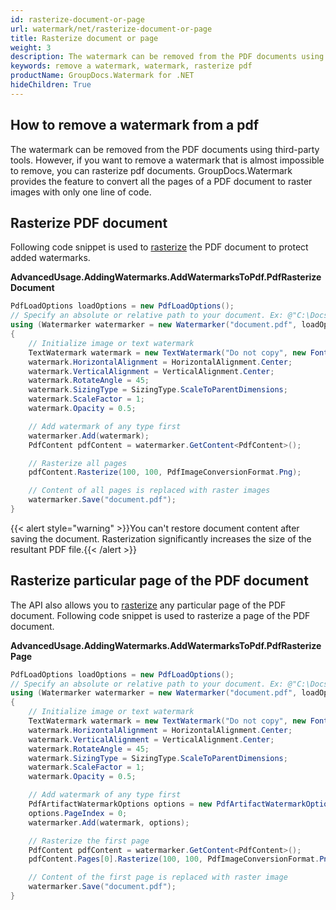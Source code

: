 ```yaml
---
id: rasterize-document-or-page
url: watermark/net/rasterize-document-or-page
title: Rasterize document or page
weight: 3
description: The watermark can be removed from the PDF documents using third-party tools. However, if you want to remove a watermark that is almost impossible to remove, you can rasterize pdf documents. GroupDocs.Watermark provides the feature to convert all the pages of a PDF document to raster images with only one line of code.
keywords: remove a watermark, watermark, rasterize pdf
productName: GroupDocs.Watermark for .NET
hideChildren: True
---
```

## How to remove a watermark from a pdf 
The watermark can be removed from the PDF documents using third-party tools. However, if you want to remove a watermark that is almost impossible to remove, you can rasterize pdf documents. GroupDocs.Watermark provides the feature to convert all the pages of a PDF document to raster images with only one line of code.

## Rasterize PDF document

Following code snippet is used to [rasterize](https://reference.groupdocs.com/net/watermark/groupdocs.watermark.contents.pdf/pdfcontent/methods/rasterize) the PDF document to protect added watermarks.  

**AdvancedUsage.AddingWatermarks.AddWatermarksToPdf.PdfRasterizeDocument**

```csharp
PdfLoadOptions loadOptions = new PdfLoadOptions();
// Specify an absolute or relative path to your document. Ex: @"C:\Docs\document.pdf"
using (Watermarker watermarker = new Watermarker("document.pdf", loadOptions))
{
    // Initialize image or text watermark
    TextWatermark watermark = new TextWatermark("Do not copy", new Font("Arial", 8));
    watermark.HorizontalAlignment = HorizontalAlignment.Center;
    watermark.VerticalAlignment = VerticalAlignment.Center;
    watermark.RotateAngle = 45;
    watermark.SizingType = SizingType.ScaleToParentDimensions;
    watermark.ScaleFactor = 1;
    watermark.Opacity = 0.5;

    // Add watermark of any type first
    watermarker.Add(watermark);
    PdfContent pdfContent = watermarker.GetContent<PdfContent>();

    // Rasterize all pages
    pdfContent.Rasterize(100, 100, PdfImageConversionFormat.Png);

    // Content of all pages is replaced with raster images
    watermarker.Save("document.pdf");
}
```

{{< alert style="warning" >}}You can't restore document content after saving the document. Rasterization significantly increases the size of the resultant PDF file.{{< /alert >}}

## Rasterize particular page of the PDF document

The API also allows you to [rasterize](https://reference.groupdocs.com/net/watermark/groupdocs.watermark.contents.pdf/pdfpage/methods/rasterize) any particular page of the PDF document. Following code snippet is used to rasterize a page of the PDF document.

**AdvancedUsage.AddingWatermarks.AddWatermarksToPdf.PdfRasterizePage**

```csharp
PdfLoadOptions loadOptions = new PdfLoadOptions();
// Specify an absolute or relative path to your document. Ex: @"C:\Docs\document.pdf"
using (Watermarker watermarker = new Watermarker("document.pdf", loadOptions))
{
    // Initialize image or text watermark
    TextWatermark watermark = new TextWatermark("Do not copy", new Font("Arial", 8));
    watermark.HorizontalAlignment = HorizontalAlignment.Center;
    watermark.VerticalAlignment = VerticalAlignment.Center;
    watermark.RotateAngle = 45;
    watermark.SizingType = SizingType.ScaleToParentDimensions;
    watermark.ScaleFactor = 1;
    watermark.Opacity = 0.5;

    // Add watermark of any type first
    PdfArtifactWatermarkOptions options = new PdfArtifactWatermarkOptions();
    options.PageIndex = 0;
    watermarker.Add(watermark, options);

    // Rasterize the first page
    PdfContent pdfContent = watermarker.GetContent<PdfContent>();
    pdfContent.Pages[0].Rasterize(100, 100, PdfImageConversionFormat.Png);

    // Content of the first page is replaced with raster image
    watermarker.Save("document.pdf");
}
```

